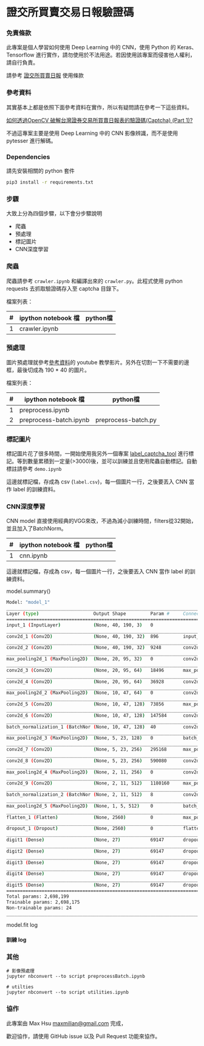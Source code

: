 # 證交所買賣交易日報驗證碼

### 免責條款

此專案是個人學習如何使用 Deep Learning 中的 CNN，使用 Python 的 Keras、Tensorflow 進行實作，請勿使用於不法用途。若因使用該專案而侵害他人權利，請自行負責。

請參考 [證交所買賣日報](https://bsr.twse.com.tw/bshtm/use.htm) 使用條款

### 參考資料

其實基本上都是依照下面參考資料在實作，所以有疑問請在參考一下這些資料。

[如何透過OpenCV 破解台灣證券交易所買賣日報表的驗證碼(Captcha) (Part 1)?](https://www.youtube.com/watch?v=KESG8I9C3oA)

不過這專案主要是使用 Deep Learning 中的 CNN 影像辨識，而不是使用 pytesser 進行解碼。

### Dependencies

請先安裝相關的 python 套件

```sh
pip3 install -r requirements.txt
```

### 步驟

大致上分為四個步驟，以下會分步驟說明
- 爬蟲
- 預處理
- 標記圖片
- CNN深度學習

### 爬蟲

爬蟲請參考 `crawler.ipynb` 和編譯出來的 `crawler.py`。此程式使用 python requests 去抓取驗證碼存入至 captcha 目錄下。

檔案列表：

| # | ipython notebook 檔 | python檔 |
|---|---|---|
| 1 | crawler.ipynb |  |

### 預處理

圖片預處理就參考[參考資料](#參考資料)的 youtube 教學影片。另外在切割一下不需要的邊框，最後切成為 190 * 40 的圖片。

檔案列表：

| # | ipython notebook 檔 | python檔 |
|---|---|---|
| 1 | preprocess.ipynb |  |
| 2 | preprocess-batch.ipynb | preprocess-batch.py |

### 標記圖片

標記圖片花了很多時間，一開始使用我另外一個專案 [label_captcha_tool](https://github.com/maxmilian/label_captcha_tool) 進行標記。等到數量累積到一定量(>3000)後，並可以訓練並且使用爬蟲自動標記。自動標註請參考 `demo.ipynb`

這邊就標記檔，存成為 csv (`label.csv`)，每一個圖片一行，之後要丟入 CNN 當作 label 的訓練資料。

### CNN深度學習

CNN model 直接使用經典的VGG來改，不過為減小訓練時間，filters從32開始，並且加入了BatchNorm。

| # | ipython notebook 檔 | python檔 |
|---|---|---|
| 1 | cnn.ipynb | |

這邊就標記檔，存成為 csv，每一個圖片一行，之後要丟入 CNN 當作 label 的訓練資料。

model.summary()

```sh
Model: "model_1"
__________________________________________________________________________________________________
Layer (type)                    Output Shape         Param #     Connected to
==================================================================================================
input_1 (InputLayer)            (None, 40, 190, 3)   0
__________________________________________________________________________________________________
conv2d_1 (Conv2D)               (None, 40, 190, 32)  896         input_1[0][0]
__________________________________________________________________________________________________
conv2d_2 (Conv2D)               (None, 40, 190, 32)  9248        conv2d_1[0][0]
__________________________________________________________________________________________________
max_pooling2d_1 (MaxPooling2D)  (None, 20, 95, 32)   0           conv2d_2[0][0]
__________________________________________________________________________________________________
conv2d_3 (Conv2D)               (None, 20, 95, 64)   18496       max_pooling2d_1[0][0]
__________________________________________________________________________________________________
conv2d_4 (Conv2D)               (None, 20, 95, 64)   36928       conv2d_3[0][0]
__________________________________________________________________________________________________
max_pooling2d_2 (MaxPooling2D)  (None, 10, 47, 64)   0           conv2d_4[0][0]
__________________________________________________________________________________________________
conv2d_5 (Conv2D)               (None, 10, 47, 128)  73856       max_pooling2d_2[0][0]
__________________________________________________________________________________________________
conv2d_6 (Conv2D)               (None, 10, 47, 128)  147584      conv2d_5[0][0]
__________________________________________________________________________________________________
batch_normalization_1 (BatchNor (None, 10, 47, 128)  40          conv2d_6[0][0]
__________________________________________________________________________________________________
max_pooling2d_3 (MaxPooling2D)  (None, 5, 23, 128)   0           batch_normalization_1[0][0]
__________________________________________________________________________________________________
conv2d_7 (Conv2D)               (None, 5, 23, 256)   295168      max_pooling2d_3[0][0]
__________________________________________________________________________________________________
conv2d_8 (Conv2D)               (None, 5, 23, 256)   590080      conv2d_7[0][0]
__________________________________________________________________________________________________
max_pooling2d_4 (MaxPooling2D)  (None, 2, 11, 256)   0           conv2d_8[0][0]
__________________________________________________________________________________________________
conv2d_9 (Conv2D)               (None, 2, 11, 512)   1180160     max_pooling2d_4[0][0]
__________________________________________________________________________________________________
batch_normalization_2 (BatchNor (None, 2, 11, 512)   8           conv2d_9[0][0]
__________________________________________________________________________________________________
max_pooling2d_5 (MaxPooling2D)  (None, 1, 5, 512)    0           batch_normalization_2[0][0]
__________________________________________________________________________________________________
flatten_1 (Flatten)             (None, 2560)         0           max_pooling2d_5[0][0]
__________________________________________________________________________________________________
dropout_1 (Dropout)             (None, 2560)         0           flatten_1[0][0]
__________________________________________________________________________________________________
digit1 (Dense)                  (None, 27)           69147       dropout_1[0][0]
__________________________________________________________________________________________________
digit2 (Dense)                  (None, 27)           69147       dropout_1[0][0]
__________________________________________________________________________________________________
digit3 (Dense)                  (None, 27)           69147       dropout_1[0][0]
__________________________________________________________________________________________________
digit4 (Dense)                  (None, 27)           69147       dropout_1[0][0]
__________________________________________________________________________________________________
digit5 (Dense)                  (None, 27)           69147       dropout_1[0][0]
==================================================================================================
Total params: 2,698,199
Trainable params: 2,698,175
Non-trainable params: 24
__________________________________________________________________________________________________
```

model.fit log

#### 訓練 log

### 其他

```
# 影像預處理
jupyter nbconvert --to script preprocessBatch.ipynb

# utilties
jupyter nbconvert --to script utilities.ipynb
```

### 協作

此專案由 Max Hsu <maxmilian@gmail.com> 完成，

歡迎協作，請使用 GitHub issue 以及 Pull Request 功能來協作。
